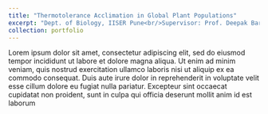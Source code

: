 ```yaml
---
title: "Thermotolerance Acclimation in Global Plant Populations"
excerpt: "Dept. of Biology, IISER Pune<br/>Supervisor: Prof. Deepak Barua<br/><img src='/images/500x300.png'>"
collection: portfolio
---
```


Lorem ipsum dolor sit amet, consectetur adipiscing elit, sed do eiusmod tempor incididunt ut labore et dolore magna aliqua. Ut enim ad minim veniam, quis nostrud exercitation ullamco laboris nisi ut aliquip ex ea commodo consequat. Duis aute irure dolor in reprehenderit in voluptate velit esse cillum dolore eu fugiat nulla pariatur. Excepteur sint occaecat cupidatat non proident, sunt in culpa qui officia deserunt mollit anim id est laborum
